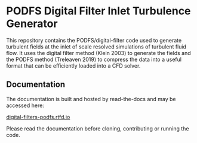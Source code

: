 # PODFS Digital Filter Inlet Turbulence Generator

This repository contains the PODFS/digital-filter code used to generate turbulent fields at the inlet of scale resolved simulations of turbulent fluid flow. It uses the digital filter method (Klein 2003) to generate the fields and the PODFS method (Treleaven 2019) to compress the data into a useful format that can be efficiently loaded into a CFD solver.

## Documentation

The documentation is built and hosted by read-the-docs and may be accessed here:

[digital-filters-podfs.rtfd.io](https://digital-filters-podfs.readthedocs.io/en/latest/)


Please read the documentation before cloning, contributing or running the code.
